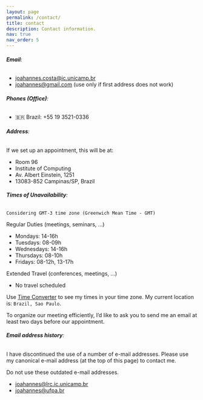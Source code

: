```yaml
---
layout: page
permalink: /contact/
title: contact
description: Contact information.
nav: true
nav_order: 5
---
```


###### **Email**:

- [joahannes.costa@ic.unicamp.br](mailto:joahannes.costa@ic.unicamp.br)
- [joahannes@gmail.com](mailto:joahannes@gmail.com) (use only if first address does not work)

###### **Phones (Office)**:

- 🇧🇷 Brazil: +55 19 3521-0336

###### **Address**:

If we set up an appointment, this will be at:

- Room 96
- Institute of Computing
- Av. Albert Einstein, 1251
- 13083-852 Campinas/SP, Brazil

###### **Times of Unavailability**:

`Considering GMT-3 time zone (Greenwich Mean Time - GMT)`

Regular Duties (meetings, seminars, ...)

- Mondays: 14-16h
- Tuesdays: 08-09h
- Wednesdays: 14-16h
- Thursdays: 08-10h
- Fridays: 08-12h, 13-17h

Extended Travel (conferences, meetings, ...)

- No travel scheduled

Use [Time Converter](https://www.worldtimebuddy.com/) to see my times in your time zone. My current location is: `Brazil, Sao Paulo`.

To organize our meeting efficiently, I’d like to ask you to send me an email at least two days before our appointment.

###### **Email address history**:

I have discontinued the use of a number of e-mail addresses. Please use my canonical e-mail address (at the top of this page) to contact me.

Do not use these outdated e-mail addresses.

- joahannes@lrc.ic.unicamp.br
- joahannes@ufpa.br